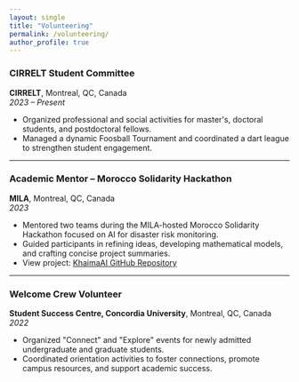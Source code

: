 ```yaml
---
layout: single
title: "Volunteering"
permalink: /volunteering/
author_profile: true
---
```


### CIRRELT Student Committee  
**CIRRELT**, Montreal, QC, Canada  
*2023 – Present*  
- Organized professional and social activities for master's, doctoral students, and postdoctoral fellows.  
- Managed a dynamic Foosball Tournament and coordinated a dart league to strengthen student engagement.

---

### Academic Mentor – Morocco Solidarity Hackathon  
**MILA**, Montreal, QC, Canada  
*2023*  
- Mentored two teams during the MILA-hosted Morocco Solidarity Hackathon focused on AI for disaster risk monitoring.  
- Guided participants in refining ideas, developing mathematical models, and crafting concise project summaries.
- View project: [KhaimaAI GitHub Repository](https://github.com/Hamagistral/KhaimaAI)

---

### Welcome Crew Volunteer  
**Student Success Centre, Concordia University**, Montreal, QC, Canada  
*2022*  
- Organized "Connect" and "Explore" events for newly admitted undergraduate and graduate students.  
- Coordinated orientation activities to foster connections, promote campus resources, and support academic success.
